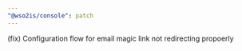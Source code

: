 ```yaml
---
"@wso2is/console": patch
---
```


(fix) Configuration flow for email magic link not redirecting propoerly
